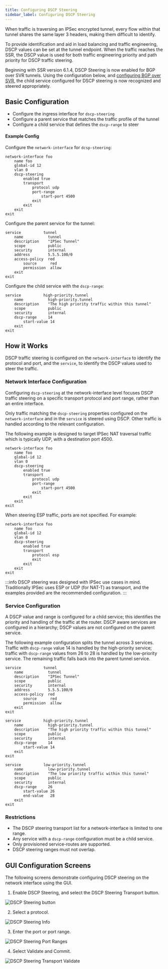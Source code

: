 ```yaml
---
title: Configuring DSCP Steering
sidebar_label: Configuring DSCP Steering
---
```


When traffic is traversing an IPSec encrypted tunnel, every flow within that tunnel shares the same layer 3 headers, making them difficult to identify. 

To provide identification and aid in load balancing and traffic engineering, DSCP values can be set at the tunnel endpoint. When the traffic reaches the SSR, the DSCP value is used for both traffic engineering priority and path priority for DSCP traffic steering.

Beginning with SSR version 6.1.4, DSCP Steering is now enabled for BGP over SVR tunnels. Using the configuration below, and [configuring BGP over SVR](config_bgp.md#bgp-over-svr-bgposvr), the child service configured for DSCP steering is now recognized and steered appropriately. 

## Basic Configuration

- Configure the ingress interface for `dscp-steering`
- Configure a parent service that matches the traffic profile of the tunnel
- Configure a child service that defines the `dscp-range` to steer

#### Example Config

Configure the `network-interface` for `dcsp-steering`:
```
network-interface foo
    name foo
    global-id 12
    vlan 0
    dscp-steering
        enabled true
        transport
            protocol udp
            port-range
                start-port 4500
            exit
        exit
    exit
exit     
```
Configure the parent service for the tunnel:
```
service          tunnel
    name           tunnel
    description    "IPSec Tunnel"
    scope          public
    security       internal
    address        5.5.5.100/0
    access-policy  red
        source      red
        permission  allow
    exit
exit
```

Configure the child service with the `dscp-range`:
```
service          high-priority.tunnel
    name           high-priority.tunnel
    description    "The high priority traffic within this tunnel"
    scope          public
    security       internal
    dscp-range     14
        start-value 14
    exit
exit
```

## How it Works

DSCP traffic steering is configured on the `network-interface` to identify the protocol and port, and the `service`, to identify the DSCP values used to steer the traffic. 

### Network Interface Configuration

Configuring `dscp-steering` at the network-interface level focuses DSCP traffic steering on a specific transport protocol and port range, rather than an entire interface.  

Only traffic matching the `dscp-steering` properties configured on the `network-interface` and in the `service` is steered using DSCP. Other traffic is handled according to the relevant configuration. 

The following example is designed to target IPSec NAT traversal traffic which is typically UDP, with a destination port 4500. 

```
network-interface foo
    name foo
    global-id 12
    vlan 0
    dscp-steering
        enabled true
        transport
            protocol udp
            port-range
                start-port 4500
            exit
        exit
    exit
exit     
```

When steering ESP traffic, ports are not specified. For example:

```
network-interface foo
    name foo
    global-id 12
    vlan 0
    dscp-steering
        enabled true
        transport
            protocol esp
            exit
        exit
    exit
exit   
```

:::info
DSCP steering was designed with IPSec use cases in mind. Traditionally IPSec uses ESP or UDP (for NAT-T) as transport, and the examples provided are the recommended configuration.
:::

### Service Configuration

A DSCP value and range is configured for a child service; this identifies the priority and handling of the traffic at the router. DSCP aware services are configured in a hierarchy; DSCP values are not configured on the parent service.

The following example configuration splits the tunnel across 3 services. Traffic with `dscp-range` value 14 is handled by the high-priority service; traffic with `dscp-range` values from 26 to 28 is handled by the low-priority service. The remaining traffic falls back into the parent tunnel service.

```
service          tunnel
    name           tunnel
    description    "IPSec Tunnel"
    scope          public
    security       internal
    address        5.5.5.100/0
    access-policy  red
        source      red
        permission  allow
    exit
exit

service          high-priority.tunnel
    name           high-priority.tunnel
    description    "The high priority traffic within this tunnel"
    scope          public
    security       internal
    dscp-range     14
        start-value 14
    exit
exit

service          low-priority.tunnel
    name           low-priority.tunnel
    description    "The low priority traffic within this tunnel"
    scope          public
    security       internal
    dscp-range     26
        start-value 26
        end-value   28
    exit
exit

```

### Restrictions 

- The DSCP steering transport list for a network-interface is limited to one range.
- Any service with a `dscp-range` configuration must be a child service.
- Only provisioned service-routes are supported. 
- DSCP steering ranges must not overlap. 

## GUI Configuration Screens

The following screens demonstrate configuring DSCP steering on the network interface using the GUI.

1. Enable DSCP Steering, and select the DSCP Steering Transport button.

![DSCP Steering button](/img/dscp_steering1.png)

2. Select a protocol.

![DSCP Steering Info](/img/dscp_steering2.png)

3. Enter the port or port range.

![DSCP Steering Port Ranges](/img/dscp_steering3.png)

4. Select Validate and Commit.

![DSCP Steering Transport Validate](/img/dscp_steering4.png)


